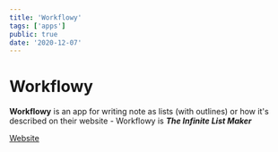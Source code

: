 ```yaml
---
title: 'Workflowy'
tags: ['apps']
public: true
date: '2020-12-07'
---
```


# Workflowy

**Workflowy** is an app for writing note as lists (with outlines) or how it's described on their website - Workflowy is ***The Infinite List Maker***

[Website](https://workflowy.com/)